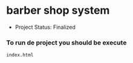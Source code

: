 <h1> barber shop system </h1>

- Project Status: Finalized

<h3>To run de project you should be execute</h3>

```index.html```
